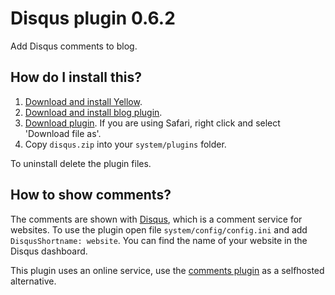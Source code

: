 Disqus plugin 0.6.2
===================
Add Disqus comments to blog.

How do I install this?
----------------------
1. [Download and install Yellow](https://github.com/datenstrom/yellow/).
1. [Download and install blog plugin](https://github.com/datenstrom/yellow-plugins/tree/master/blog).
2. [Download plugin](https://github.com/datenstrom/yellow-plugins/raw/master/zip/disqus.zip). If you are using Safari, right click and select 'Download file as'.
3. Copy `disqus.zip` into your `system/plugins` folder.

To uninstall delete the plugin files.

How to show comments?
---------------------
The comments are shown with [Disqus](http://disqus.com), which is a comment service for websites. To use the plugin open file `system/config/config.ini` and add `DisqusShortname: website`. You can find the name of your website in the Disqus dashboard.

This plugin uses an online service, use the [comments plugin](https://github.com/nasendackel/yellow-comments) as a selfhosted alternative.
